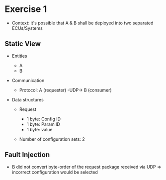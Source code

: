 # Exercise 1
* Context: it's possible that A & B shall be deployed into two separated ECUs/Systems

## Static View
* Entities
  * A
  * B
* Communication
  * Protocol: A (requester) -UDP-> B (consumer)

* Data structures
  * Request
    * 1 byte: Config ID
    * 1 byte: Param ID
    * 1 byte: value

  * Number of configuration sets: 2

## Fault Injection
* B did not convert byte-order of the request package received via UDP => incorrect configuration would be selected
